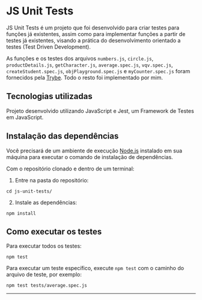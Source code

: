 # JS Unit Tests

JS Unit Tests é um projeto que foi desenvolvido para criar testes para funções já existentes, assim como para implementar funções a partir de testes já existentes, visando a prática do desenvolvimento orientado a testes (Test Driven Development).

As funções e os testes dos arquivos `numbers.js`, `circle.js`, `productDetails.js`, `getCharacter.js`, `average.spec.js`, `vqv.spec.js`, `createStudent.spec.js`, `objPlayground.spec.js` e `myCounter.spec.js` foram fornecidos pela [Trybe](https://betrybe.com). Todo o resto foi implementado por mim.

## Tecnologias utilizadas

Projeto desenvolvido utilizando JavaScript e Jest, um Framework de Testes em JavaScript.

## Instalação das dependências

Você precisará de um ambiente de execução [Node.js](https://nodejs.org) instalado em sua máquina para executar o comando de instalação de dependências.

Com o repositório clonado e dentro de um terminal:

1. Entre na pasta do repositório:

```
cd js-unit-tests/
```

2. Instale as dependências:

```
npm install
```

## Como executar os testes

Para executar todos os testes:

```
npm test
```

Para executar um teste específico, execute `npm test` com o caminho do arquivo de teste, por exemplo:

```
npm test tests/average.spec.js
```

---
